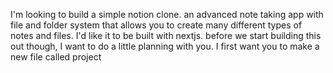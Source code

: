 I'm looking to build a simple notion clone. an advanced note taking app with file and folder system that allows you to create many different types of notes and files. I'd like it to be built with nextjs. before we start building this out though, I want to do a little planning with you. I first want you to make a new file called project
